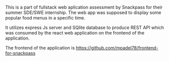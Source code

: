 This is a part of fullstack web aplication assessment by Snackpass for their summer SDE/SWE internship. The web app was supposed to display some popular food menus in a specific time. 


It utilizes express Js server and SQlite database to produce REST API which was consumed by the react web application on the frontend of the application. 

The frontend of the application is https://github.com/mpadel78/frontend-for-snackpass


